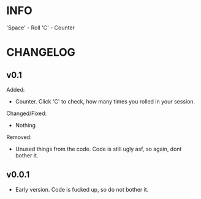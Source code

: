 # INFO

'Space' - Roll
'C' - Counter

# CHANGELOG

## v0.1

Added:

- Counter. Click 'C' to check, how many times you rolled in your session.

Changed/Fixed:

- Nothing

Removed:

- Unused things from the code. Code is still ugly asf, so again, dont bother it.

## v0.0.1

- Early version. Code is fucked up, so do not bother it.
